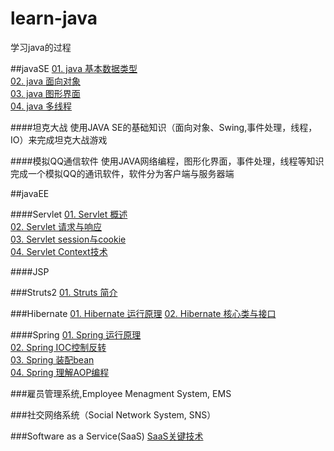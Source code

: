 # learn-java
学习java的过程

##javaSE
[01. java 基本数据类型](javaSE/java_数据类型.md)  
[02. java 面向对象](javaSE/java_面向对象.md)  
[03. java 图形界面](javaSE/java_图形界面.md)  
[04. java 多线程](javaSE/java_多线程.md)  

####坦克大战
使用JAVA SE的基础知识（面向对象、Swing,事件处理，线程，IO）来完成坦克大战游戏


####模拟QQ通信软件
使用JAVA网络编程，图形化界面，事件处理，线程等知识完成一个模拟QQ的通讯软件，软件分为客户端与服务器端


##javaEE

####Servlet
[01. Servlet 概述](javaEE/servlet/servlet.md)  
[02. Servlet 请求与响应](javaEE/servlet/servlet_Request_and_Response.md)  
[03. Servlet session与cookie](javaEE/servlet/Servlet_Session_and_Cookie.md)  
[04. Servlet Context技术](javaEE/servlet/ServletContext.md)

####JSP



###Struts2
[01. Struts 简介](javaEE/struts/Struts2简介.md) 


###Hibernate
[01. Hibernate 运行原理](javaEE/hibernate/Hibernate简介.md) 
[02. Hibernate 核心类与接口](javaEE/hibernate/Hibernate核心类与接口.md)
 

####Spring
[01. Spring 运行原理](javaEE/spring/spring简介.md)  
[02. Spring IOC控制反转](javaEE/spring/IOC控制反转.md)  
[03. Spring 装配bean](javaEE/spring/装配Bean.md)  
[04. Spring 理解AOP编程](javaEE/spring/AOP编程.md)


###雇员管理系统,Employee Menagment System, EMS




###社交网络系统（Social Network System, SNS）



###Software as a Service(SaaS)
[SaaS关键技术](SaaS/SaaS关键技术.md)






